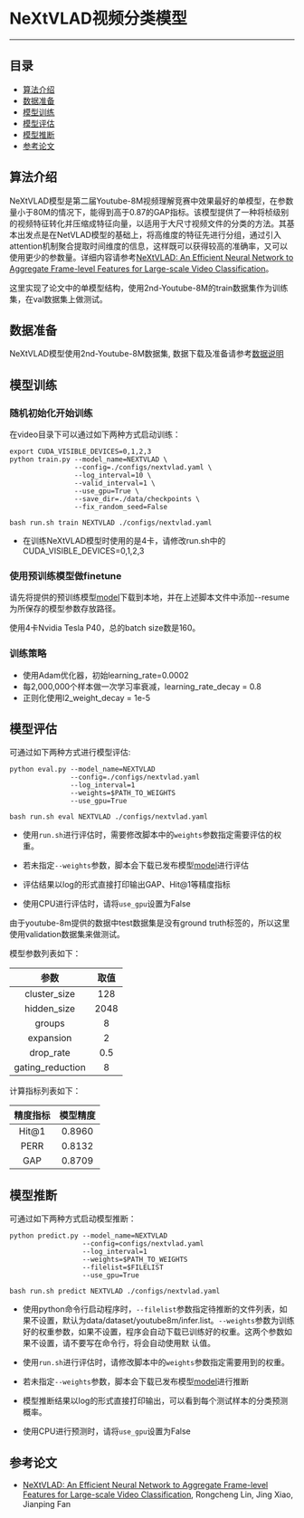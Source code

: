 # NeXtVLAD视频分类模型

---
## 目录

- [算法介绍](#模型简介)
- [数据准备](#数据准备)
- [模型训练](#模型训练)
- [模型评估](#模型评估)
- [模型推断](#模型推断)
- [参考论文](#参考论文)


## 算法介绍
NeXtVLAD模型是第二届Youtube-8M视频理解竞赛中效果最好的单模型，在参数量小于80M的情况下，能得到高于0.87的GAP指标。该模型提供了一种将桢级别的视频特征转化并压缩成特征向量，以适用于大尺寸视频文件的分类的方法。其基本出发点是在NetVLAD模型的基础上，将高维度的特征先进行分组，通过引入attention机制聚合提取时间维度的信息，这样既可以获得较高的准确率，又可以使用更少的参数量。详细内容请参考[NeXtVLAD: An Efficient Neural Network to Aggregate Frame-level Features for Large-scale Video Classification](https://arxiv.org/abs/1811.05014)。

这里实现了论文中的单模型结构，使用2nd-Youtube-8M的train数据集作为训练集，在val数据集上做测试。

## 数据准备

NeXtVLAD模型使用2nd-Youtube-8M数据集, 数据下载及准备请参考[数据说明](../../data/dataset/README.md)

## 模型训练

### 随机初始化开始训练

在video目录下可以通过如下两种方式启动训练：

    export CUDA_VISIBLE_DEVICES=0,1,2,3
    python train.py --model_name=NEXTVLAD \
                    --config=./configs/nextvlad.yaml \
                    --log_interval=10 \
                    --valid_interval=1 \
                    --use_gpu=True \
                    --save_dir=./data/checkpoints \
                    --fix_random_seed=False

    bash run.sh train NEXTVLAD ./configs/nextvlad.yaml

- 在训练NeXtVLAD模型时使用的是4卡，请修改run.sh中的CUDA\_VISIBLE\_DEVICES=0,1,2,3

### 使用预训练模型做finetune

请先将提供的预训练模型[model](https://paddlemodels.bj.bcebos.com/video_classification/NEXTVLAD_final.pdparams)下载到本地，并在上述脚本文件中添加--resume为所保存的模型参数存放路径。

使用4卡Nvidia Tesla P40，总的batch size数是160。

### 训练策略

*  使用Adam优化器，初始learning\_rate=0.0002
*  每2,000,000个样本做一次学习率衰减，learning\_rate\_decay = 0.8
*  正则化使用l2\_weight\_decay = 1e-5

## 模型评估

可通过如下两种方式进行模型评估:

    python eval.py --model_name=NEXTVLAD
                   --config=./configs/nextvlad.yaml
                   --log_interval=1
                   --weights=$PATH_TO_WEIGHTS
                   --use_gpu=True

    bash run.sh eval NEXTVLAD ./configs/nextvlad.yaml

- 使用`run.sh`进行评估时，需要修改脚本中的`weights`参数指定需要评估的权重。

- 若未指定`--weights`参数，脚本会下载已发布模型[model](https://paddlemodels.bj.bcebos.com/video_classification/NEXTVLAD_final.pdparams)进行评估

- 评估结果以log的形式直接打印输出GAP、Hit@1等精度指标

- 使用CPU进行评估时，请将`use_gpu`设置为False

由于youtube-8m提供的数据中test数据集是没有ground truth标签的，所以这里使用validation数据集来做测试。

模型参数列表如下：

| 参数 | 取值 |
| :---------: | :----: |
| cluster\_size | 128 |
| hidden\_size | 2048 |
| groups | 8 |
| expansion | 2 |
| drop\_rate | 0.5 |
| gating\_reduction | 8 |

计算指标列表如下：

| 精度指标 | 模型精度 |
| :---------: | :----: |
| Hit@1 | 0.8960 |
| PERR | 0.8132 |
| GAP | 0.8709 |

## 模型推断

可通过如下两种方式启动模型推断：

    python predict.py --model_name=NEXTVLAD
                      --config=configs/nextvlad.yaml
                      --log_interval=1
                      --weights=$PATH_TO_WEIGHTS
                      --filelist=$FILELIST
                      --use_gpu=True

    bash run.sh predict NEXTVLAD ./configs/nextvlad.yaml

- 使用python命令行启动程序时，`--filelist`参数指定待推断的文件列表，如果不设置，默认为data/dataset/youtube8m/infer.list。`--weights`参数为训练好的权重参数，如果不设置，程序会自动下载已训练好的权重。这两个参数如果不设置，请不要写在命令行，将会自动使用默
认值。

- 使用`run.sh`进行评估时，请修改脚本中的`weights`参数指定需要用到的权重。

- 若未指定`--weights`参数，脚本会下载已发布模型[model](https://paddlemodels.bj.bcebos.com/video_classification/NEXTVLAD_final.pdparams)进行推断

- 模型推断结果以log的形式直接打印输出，可以看到每个测试样本的分类预测概率。

- 使用CPU进行预测时，请将`use_gpu`设置为False


## 参考论文

- [NeXtVLAD: An Efficient Neural Network to Aggregate Frame-level Features for Large-scale Video Classification](https://arxiv.org/abs/1811.05014), Rongcheng Lin, Jing Xiao, Jianping Fan

